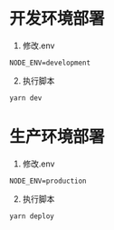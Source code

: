 # 开发环境部署

1. 修改.env

```
NODE_ENV=development
```

2. 执行脚本

```shell
yarn dev
```

# 生产环境部署

1. 修改.env

```
NODE_ENV=production
```

2. 执行脚本

```shell
yarn deploy
```

